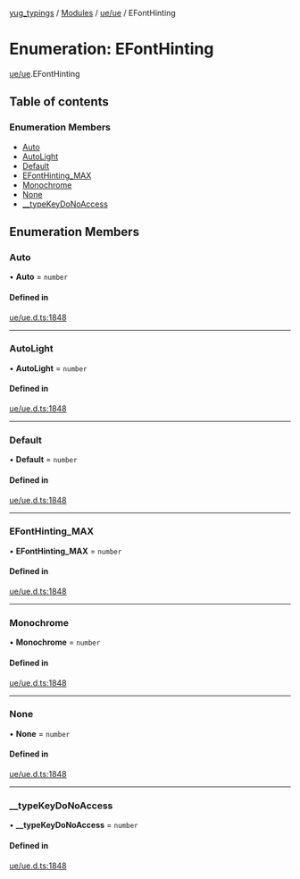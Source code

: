 [yug_typings](../README.md) / [Modules](../modules.md) / [ue/ue](../modules/ue_ue.md) / EFontHinting

# Enumeration: EFontHinting

[ue/ue](../modules/ue_ue.md).EFontHinting

## Table of contents

### Enumeration Members

- [Auto](ue_ue.EFontHinting.md#auto)
- [AutoLight](ue_ue.EFontHinting.md#autolight)
- [Default](ue_ue.EFontHinting.md#default)
- [EFontHinting\_MAX](ue_ue.EFontHinting.md#efonthinting_max)
- [Monochrome](ue_ue.EFontHinting.md#monochrome)
- [None](ue_ue.EFontHinting.md#none)
- [\_\_typeKeyDoNoAccess](ue_ue.EFontHinting.md#__typekeydonoaccess)

## Enumeration Members

### Auto

• **Auto** = `number`

#### Defined in

[ue/ue.d.ts:1848](https://github.com/YugMetaverse/yug_typings/blob/b7d9b19/ue/ue.d.ts#L1848)

___

### AutoLight

• **AutoLight** = `number`

#### Defined in

[ue/ue.d.ts:1848](https://github.com/YugMetaverse/yug_typings/blob/b7d9b19/ue/ue.d.ts#L1848)

___

### Default

• **Default** = `number`

#### Defined in

[ue/ue.d.ts:1848](https://github.com/YugMetaverse/yug_typings/blob/b7d9b19/ue/ue.d.ts#L1848)

___

### EFontHinting\_MAX

• **EFontHinting\_MAX** = `number`

#### Defined in

[ue/ue.d.ts:1848](https://github.com/YugMetaverse/yug_typings/blob/b7d9b19/ue/ue.d.ts#L1848)

___

### Monochrome

• **Monochrome** = `number`

#### Defined in

[ue/ue.d.ts:1848](https://github.com/YugMetaverse/yug_typings/blob/b7d9b19/ue/ue.d.ts#L1848)

___

### None

• **None** = `number`

#### Defined in

[ue/ue.d.ts:1848](https://github.com/YugMetaverse/yug_typings/blob/b7d9b19/ue/ue.d.ts#L1848)

___

### \_\_typeKeyDoNoAccess

• **\_\_typeKeyDoNoAccess** = `number`

#### Defined in

[ue/ue.d.ts:1848](https://github.com/YugMetaverse/yug_typings/blob/b7d9b19/ue/ue.d.ts#L1848)
